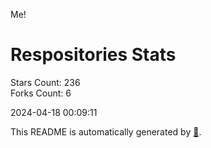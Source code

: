 Me!

# Respositories Stats
Stars Count: 236  
Forks Count: 6

2024-04-18 00:09:11  

This README is automatically generated by [🐰](https://github.com/rnitta/rnitta).
